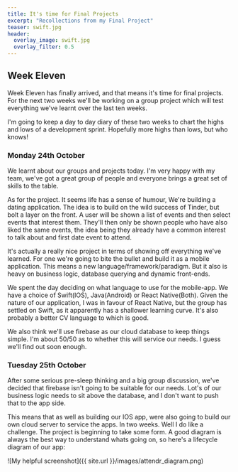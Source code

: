 ```yaml
---
title: It's time for Final Projects
excerpt: "Recollections from my Final Project"
teaser: swift.jpg
header:
  overlay_image: swift.jpg
  overlay_filter: 0.5
---
```

## Week Eleven

Week Eleven has finally arrived, and that means it's time for final projects. For the next two weeks we'll be working on a group project which will test everything we've learnt over the last ten weeks.

I'm going to keep a day to day diary of these two weeks to chart the highs and lows of a development sprint. Hopefully more highs than lows, but who knows!

### Monday 24th October

We learnt about our groups and projects today. I'm very happy with my team, we've got a great group of people and everyone brings a great set of skills to the table.

As for the project. It seems life has a sense of humour, We're building a dating application. The idea is to build on the wild success of Tinder, but bolt a layer on the front. A user will be shown a list of events and then select events that interest them. They'll then only be shown people who have also liked the same events, the idea being they already have a common interest to talk about and first date event to attend.

It's actually a really nice project in terms of showing off everything we've learned. For one we're going to bite the bullet and build it as a mobile application. This means a new language/framework/paradigm. But it also is heavy on business logic, database querying and dynamic front-ends.

We spent the day deciding on what language to use for the mobile-app. We have a choice of Swift(IOS), Java(Android) or React Native(Both). Given the nature of our application, I was in favour of React Native, but the group has settled on Swift, as it apparently has a shallower learning curve. It's also probably a better CV language to which is good.

We also think we'll use firebase as our cloud database to keep things simple. I'm about 50/50 as to whether this will service our needs. I guess we'll find out soon enough.

### Tuesday 25th October

After some serious pre-sleep thinking and a big group discussion, we've decided that firebase isn't going to be suitable for our needs. Lot's of our business logic needs to sit above the database, and I don't want to push that to the app side.

This means that as well as building our IOS app, were also going to build our own cloud server to service the apps. In two weeks. Well I do like a challenge. The project is beginning to take some form. A good diagram is always the best way to understand whats going on, so here's a lifecycle diagram of our app:

![My helpful screenshot]({{ site.url }}/images/attendr_diagram.png)
